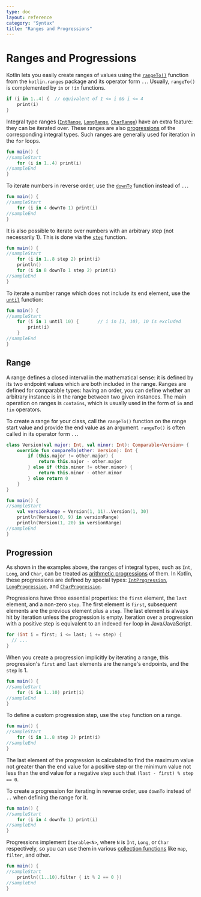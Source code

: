```yaml
---
type: doc
layout: reference
category: "Syntax"
title: "Ranges and Progressions"
---
```


# Ranges and Progressions

Kotlin lets you easily create ranges of values using the [`rangeTo()`](/api/latest/jvm/stdlib/kotlin.ranges/range-to.html) function from the `kotlin.ranges` package and its operator form `..`.
Usually, `rangeTo()` is complemented by `in` or `!in` functions.

<div class="sample" markdown="1" theme="idea"  data-highlight-only>

```kotlin
if (i in 1..4) {  // equivalent of 1 <= i && i <= 4
    print(i)
}
```
</div>

Integral type ranges ([`IntRange`](/api/latest/jvm/stdlib/kotlin.ranges/-int-range/index.html), [`LongRange`](/api/latest/jvm/stdlib/kotlin.ranges/-long-range/index.html), [`CharRange`](/api/latest/jvm/stdlib/kotlin.ranges/-char-range/index.html)) have an extra feature: they can be iterated over.
These ranges are also [progressions](https://en.wikipedia.org/wiki/Arithmetic_progression) of the corresponding integral types.
Such ranges are generally used for iteration in the `for` loops.

<div class="sample" markdown="1" theme="idea" data-min-compiler-version="1.3">

```kotlin
fun main() {
//sampleStart
    for (i in 1..4) print(i)
//sampleEnd
}

```
</div>

To iterate numbers in reverse order, use the [`downTo`](/api/latest/jvm/stdlib/kotlin.ranges/down-to.html) function instead of `..`.

<div class="sample" markdown="1" theme="idea" data-min-compiler-version="1.3">

```kotlin
fun main() {
//sampleStart
    for (i in 4 downTo 1) print(i)
//sampleEnd
}

```
</div>

It is also possible to iterate over numbers with an arbitrary step (not necessarily 1). This is done via the [`step`](/api/latest/jvm/stdlib/kotlin.ranges/step.html) function.

<div class="sample" markdown="1" theme="idea" data-min-compiler-version="1.3">

```kotlin
fun main() {
//sampleStart
    for (i in 1..8 step 2) print(i)
    println()
    for (i in 8 downTo 1 step 2) print(i)
//sampleEnd
}

```
</div>

To iterate a number range which does not include its end element, use the [`until`](/api/latest/jvm/stdlib/kotlin.ranges/until.html) function:

<div class="sample" markdown="1" theme="idea" data-min-compiler-version="1.3">

```kotlin
fun main() {
//sampleStart
    for (i in 1 until 10) {       // i in [1, 10), 10 is excluded
        print(i)
    }
//sampleEnd
}

```
</div>

## Range

A range defines a closed interval in the mathematical sense: it is defined by its two endpoint values which are both included in the range.
Ranges are defined for comparable types: having an order, you can define whether an arbitrary instance is in the range between two given instances.
The main operation on ranges is `contains`, which is usually used in the form of `in` and `!in` operators.
 
To create a range for your class, call the `rangeTo()` function on the range start value and provide the end value as an argument.
`rangeTo()` is often called in its operator form `..`.
<div class="sample" markdown="1" theme="idea" data-min-compiler-version="1.3">

```kotlin
class Version(val major: Int, val minor: Int): Comparable<Version> {
    override fun compareTo(other: Version): Int {
        if (this.major != other.major) {
            return this.major - other.major
        } else if (this.minor != other.minor) {
            return this.minor - other.minor
        } else return 0
    }
}

fun main() {
//sampleStart
    val versionRange = Version(1, 11)..Version(1, 30)
    println(Version(0, 9) in versionRange)
    println(Version(1, 20) in versionRange)
//sampleEnd
}

```
</div>

## Progression

As shown in the examples above, the ranges of integral types, such as `Int`, `Long`, and `Char`, can be treated as [arithmetic progressions](https://en.wikipedia.org/wiki/Arithmetic_progression) of them.
In Kotlin, these progressions are defined by special types: [`IntProgression`](/api/latest/jvm/stdlib/kotlin.ranges/-int-progression/index.html), [`LongProgression`](/api/latest/jvm/stdlib/kotlin.ranges/-long-progression/index.html), and [`CharProgression`](/api/latest/jvm/stdlib/kotlin.ranges/-char-progression/index.html).

Progressions have three essential properties: the `first` element, the `last` element, and a non-zero `step`.
The first element is `first`, subsequent elements are the previous element plus a `step`.
The last element is always hit by iteration unless the progression is empty. 
Iteration over a progression with a positive step is equivalent to an indexed `for` loop in Java/JavaScript.

<div class="sample" markdown="1" theme="idea" data-highlight-only>

```java
for (int i = first; i <= last; i += step) {
  // ...
}
```
</div>

When you create a progression implicitly by iterating a range, this progression's `first` and `last` elements are the range's endpoints, and the `step` is 1.

<div class="sample" markdown="1" theme="idea" data-min-compiler-version="1.3">

```kotlin
fun main() {
//sampleStart
    for (i in 1..10) print(i)
//sampleEnd
}

```
</div>

To define a custom progression step, use the `step` function on a range.

<div class="sample" markdown="1" theme="idea" data-min-compiler-version="1.3">

```kotlin
fun main() {
//sampleStart
    for (i in 1..8 step 2) print(i)
//sampleEnd
}

```
</div>

The last element of the progression is calculated to find the maximum value not greater than the end value for a positive step or the minimum value not less than the end value for a negative step such that `(last - first) % step == 0`.

To create a progression for iterating in reverse order, use `downTo` instead of `..` when defining the range for it.

<div class="sample" markdown="1" theme="idea" data-min-compiler-version="1.3">

```kotlin
fun main() {
//sampleStart
    for (i in 4 downTo 1) print(i)
//sampleEnd
}

```
</div>

Progressions implement `Iterable<N>`, where `N` is `Int`, `Long`, or `Char` respectively, so you can use them in various [collection functions](collection-operations.html) like `map`, `filter`, and other.

<div class="sample" markdown="1" theme="idea" data-min-compiler-version="1.3">

```kotlin
fun main() {
//sampleStart
    println((1..10).filter { it % 2 == 0 })
//sampleEnd
}

```
</div>


